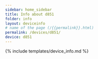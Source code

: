 ```yaml
---
sidebar: home_sidebar
title: Info about d851
folder: info
layout: deviceinfo
# name of the page (/{{permalink}}.html)
permalink: /devices/d851/
device: d851
---
```

{% include templates/device_info.md %}
